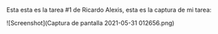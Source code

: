 Esta esta es la tarea #1 de Ricardo Alexis, esta es la captura de mi tarea:

![Screenshot](Captura de pantalla 2021-05-31 012656.png)
